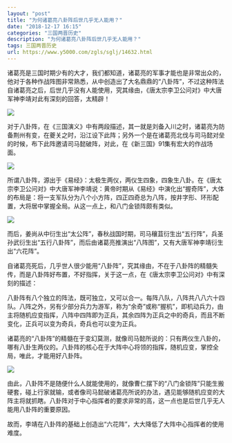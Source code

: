 ```yaml
---
layout: "post"
title: "为何诸葛亮八卦阵后世几乎无人能用？"
date: "2018-12-17 16:15"
categories: "三国两晋历史"
description: "为何诸葛亮八卦阵后世几乎无人能用？"
tags: 三国两晋历史
url: https://www.y5000.com/zgls/sglj/14632.html
---
```






诸葛亮是三国时期少有的大才，我们都知道，诸葛亮的军事才能也是非常出众的，他对于各种作战阵图非常熟悉，从中创造出了大名鼎鼎的“八卦阵”，不过这种阵法自诸葛亮之后，后世几乎没有人能使用，究其缘由，《唐太宗李卫公问对》中大唐军神李靖对此有深刻的回答，太精辟！

![](https://img.y5000.com/uploads/allimg/170222/1J23R529-0.jpg)

对于八卦阵，在《三国演义》中有两段描述，其一就是刘备入川之时，诸葛亮为防备荆州有变，在夔关之时，沿江设下此阵；另外一个是在诸葛亮北伐与司马懿对垒的时候，布下此阵邀请司马懿破阵，对此，在《新三国》91集有宏大的作战场面。

![](https://img.y5000.com/uploads/allimg/170222/1J23W154-1.jpg)

所谓八卦阵，源出于《易经》：太极生两仪，两仪生四象，四象生八卦。在《唐太宗李卫公问对》中大唐军神李靖说：黄帝时期从《易经》中演化出“握奇阵”，大体的布局是：将一支军队分为八个小方阵，四正四奇总为八阵，按井字形、环形配置，大将居中掌握全局。从这一点上，和八门金锁阵颇有类似。

![](https://img.y5000.com/uploads/allimg/170222/1J23T131-2.jpg)

而后，姜尚从中衍生出“太公阵”，春秋战国时期，司马穰苴衍生出“五行阵”，兵圣孙武衍生出“五行八卦阵”，而后由诸葛亮推演出“八阵图”，又有大唐军神李靖衍生出“六花阵”。

自诸葛亮死后，几乎世人很少能用“八卦阵”，究其缘由，不在于八卦阵的精髓失传，而是八卦阵好布置，不好指挥，关于这一点，在《唐太宗李卫公问对》中有深刻的描述：

八卦阵有八个独立的阵法，既可独立，又可以合一。每阵八队，八阵共八八六十四队。八阵之外，另有少部分兵力为游军，称为“余奇”或称“握机”，即机动兵力，由主将随机应变指挥，八阵中四阵即为正兵，其余四阵为正兵之中的奇兵，而且不断变化，正兵可以变为奇兵，奇兵也可以变为正兵。

诸葛亮的“八卦阵”的精髓在于变幻莫测，就像司马懿所说的：只有两仪生八卦的，哪有八卦生两仪的。八卦阵的核心在于大阵中心将领的指挥，随机应变，掌控全局，唯此，才能用好八卦阵。

![](https://img.y5000.com/uploads/allimg/170222/1J23Q452-3.jpg)

由此，八卦阵不是随便什么人就能使用的，就像曹仁摆下的“八门金锁阵”只能生搬硬套，碰上行家就输，或者像司马懿破诸葛亮所说的办法，遇见能够随机应变的大阵主将就抓瞎。八卦阵对于中心指挥者的要求非常的高，这一点也是后世几乎无人能用八卦阵的重要原因。

故而，李靖在八卦阵的基础上创造出“六花阵”，大大降低了大阵中心指挥者的使用难度。
